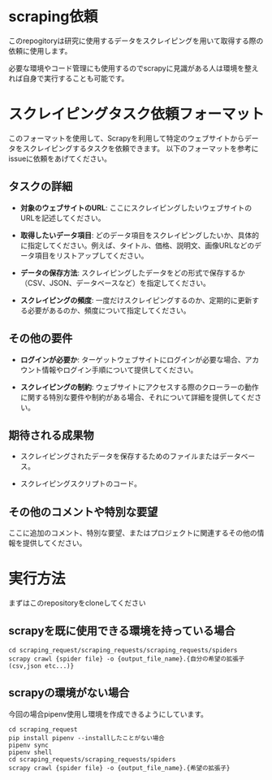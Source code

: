 # scraping依頼
このrepogitoryは研究に使用するデータをスクレイピングを用いて取得する際の依頼に使用します。

必要な環境やコード管理にも使用するのでscrapyに見識がある人は環境を整えれば自身で実行することも可能です。

# スクレイピングタスク依頼フォーマット

このフォーマットを使用して、Scrapyを利用して特定のウェブサイトからデータをスクレイピングするタスクを依頼できます。
以下のフォーマットを参考にissueに依頼をあげてください。

## タスクの詳細

- **対象のウェブサイトのURL**: ここにスクレイピングしたいウェブサイトのURLを記述してください。

- **取得したいデータ項目**: どのデータ項目をスクレイピングしたいか、具体的に指定してください。例えば、タイトル、価格、説明文、画像URLなどのデータ項目をリストアップしてください。

- **データの保存方法**: スクレイピングしたデータをどの形式で保存するか（CSV、JSON、データベースなど）を指定してください。

- **スクレイピングの頻度**: 一度だけスクレイピングするのか、定期的に更新する必要があるのか、頻度について指定してください。

## その他の要件

- **ログインが必要か**: ターゲットウェブサイトにログインが必要な場合、アカウント情報やログイン手順について提供してください。

- **スクレイピングの制約**: ウェブサイトにアクセスする際のクローラーの動作に関する特別な要件や制約がある場合、それについて詳細を提供してください。

## 期待される成果物

- スクレイピングされたデータを保存するためのファイルまたはデータベース。

- スクレイピングスクリプトのコード。

## その他のコメントや特別な要望

ここに追加のコメント、特別な要望、またはプロジェクトに関連するその他の情報を提供してください。

# 実行方法
まずはこのrepositoryをcloneしてください
## scrapyを既に使用できる環境を持っている場合
```
cd scraping_request/scraping_requests/scraping_requests/spiders
scrapy crawl {spider file} -o {output_file_name}.{自分の希望の拡張子(csv,json etc...)}
```

## scrapyの環境がない場合
今回の場合pipenv使用し環境を作成できるようにしています。
```
cd scraping_request
pip install pipenv --installしたことがない場合
pipenv sync
pipenv shell
cd scraping_requests/scraping_requests/spiders
scrapy crawl {spider file} -o {output_file_name}.{希望の拡張子}
```
